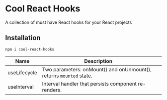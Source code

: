 
# Cool React Hooks
A collection of must have React hooks for your React projects

## Installation
`npm i cool-react-hooks`

| Name         | Description                                                         |   |
|--------------|---------------------------------------------------------------------|---|
| useLifecycle | Two parameters: onMount() and onUnmount(), returns `mounted` state. |   |
| useInterval  | Interval handler that persists component re-renders.                |   |